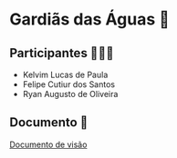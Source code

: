 # Gardiãs das Águas 🌊
## Participantes 🧜🧜🧜
- Kelvim Lucas de Paula
- Felipe Cutiur dos Santos
- Ryan Augusto de Oliveira
## Documento 📄
[Documento de visão](https://github.com/ProjetoIntegrador-2Semestre/GardiasDasAguas/blob/main/docs/Projeto.integrador.II.pdf)
